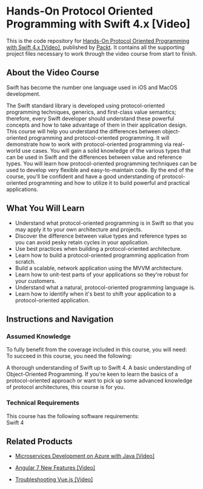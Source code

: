 # Hands-On Protocol Oriented Programming with Swift 4.x [Video]
This is the code repository for [Hands-On Protocol Oriented Programming with Swift 4.x [Video]](https://www.packtpub.com/application-development/hands-protocol-oriented-programming-swift-4x-video?utm_source=github&utm_medium=repository&utm_campaign=9781789610307), published by [Packt](https://www.packtpub.com/?utm_source=github). It contains all the supporting project files necessary to work through the video course from start to finish.
## About the Video Course
Swift has become the number one language used in iOS and MacOS development. 

The Swift standard library is developed using protocol-oriented programming techniques, generics, and first-class value semantics; therefore, every Swift developer should understand these powerful concepts and how to take advantage of them in their application design. This course will help you understand the differences between object-oriented programming and protocol-oriented programming. It will demonstrate how to work with protocol-oriented programming via real-world use cases. 
You will gain a solid knowledge of the various types that can be used in Swift and the differences between value and reference types. You will learn how protocol-oriented programming techniques can be used to develop very flexible and easy-to-maintain code. By the end of the course, you'll be confident and have a good understanding of protocol-oriented programming and how to utilize it to build powerful and practical applications.

<H2>What You Will Learn</H2>
<DIV class=book-info-will-learn-text>
<UL>
<LI>Understand what protocol-oriented programming is in Swift so that you may apply it to your own architecture and projects.&nbsp; 
<LI>Discover the difference between value types and reference types so you can avoid pesky retain cycles in your application.&nbsp; 
<LI>Use best practices when building a protocol-oriented architecture.&nbsp; 
<LI>Learn how to build a protocol-oriented programming application from scratch. 
<LI>Build a scalable, network application using the MVVM architecture.&nbsp; 
<LI>Learn how to unit-test parts of your applications so they're robust for your customers.&nbsp; 
<LI>Understand what a natural, protocol-oriented programming language is.&nbsp; 
<LI>Learn how to identify when it's best to shift your application to a protocol-oriented application. </LI></UL></DIV>

## Instructions and Navigation
### Assumed Knowledge
To fully benefit from the coverage included in this course, you will need:<br/>
To succeed in this course, you need the following:

A thorough understanding of Swift up to Swift 4.
A basic understanding of Object-Oriented Programming.
If you're keen to learn the basics of a protocol-oriented approach or want to pick up some advanced knowledge of protocol architectures, this course is for you.
### Technical Requirements
This course has the following software requirements:<br/>
Swift 4

## Related Products
* [Microservices Development on Azure with Java [Video]](https://www.packtpub.com/virtualization-and-cloud/microservices-development-azure-java-video?utm_source=github&utm_medium=repository&utm_campaign=9781789808858)

* [Angular 7 New Features [Video]](https://www.packtpub.com/web-development/angular-7-new-features-video?utm_source=github&utm_medium=repository&utm_campaign=9781789619683)

* [Troubleshooting Vue.js [Video]](https://www.packtpub.com/application-development/troubleshooting-vuejs-video?utm_source=github&utm_medium=repository&utm_campaign=9781788993531)

